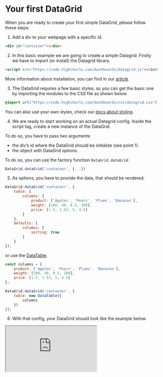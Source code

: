 Your first DataGrid
===

When you are ready to create your first simple DataGrid, please follow these steps:

1. Add a div to your webpage with a specific id.

```html
<div id="container"></div>
```

2. In this basic example we are going to create a simple Datagrid. Firstly we
have to import (or install) the Datagrid library.

```html
<script src="https://code.highcharts.com/dashboards/datagrid.js"></script>
```

More information about installation, you can find in our [article](https://www.highcharts.com/docs/datagrid/installation).

3. The DataGrid requires a few basic styles, so you can get the basic one by
importing the modules to the CSS file as shown below.

```css
@import url("https://code.highcharts.com/dashboards/css/datagrid.css");
```

You can also use your own styles, check our [docs about styling](https://www.highcharts.com/docs/dashboards/style-by-css).

4. We are ready to start working on an actual Datagrid config.
Inside the script tag, create a new instance of the DataGrid.  

To do so, you have to pass two arguments:  
* the div’s id where the DataGrid should be initialize (see point 1).
* the object with DataGrid options.

To do so, you can use the factory function `DataGrid.dataGrid`:

```js
DataGrid.dataGrid('container', {...})
```

5. As options, you have to provide the data, that should be rendered:
```js
DataGrid.dataGrid('container', {
    table: {
        columns: {
            product: ['Apples', 'Pears', 'Plums', 'Bananas'],
            weight: [100, 40, 0.5, 200],
            price: [1.5, 2.53, 5, 4.5]
        }
    },
    defaults: {
        columns: {
            sorting: true
        }
    }
});
```

or use the [DataTable](https://www.highcharts.com/docs/dashboards/data-table).

```js
const columns = {
    product: ['Apples', 'Pears', 'Plums', 'Bananas'],
    weight: [100, 40, 0.5, 200],
    price: [1.5, 2.53, 5, 4.5]
};

DataGrid.dataGrid('container', {
    table: new DataTable({
        columns
    })
});
```

6. With that config, your DataGrid should look like the example below:

<iframe src="https://www.highcharts.com/samples/embed/data-grid/demo/your-first-datagrid" allow="fullscreen"></iframe>
